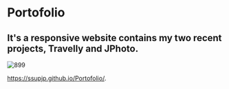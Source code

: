 # Portofolio
## It's a responsive website contains my two recent projects, Travelly and JPhoto.

![899](https://user-images.githubusercontent.com/73476497/97699305-3f823000-1aed-11eb-86c2-4ed14334e9b4.gif)

 https://ssupjp.github.io/Portofolio/.
